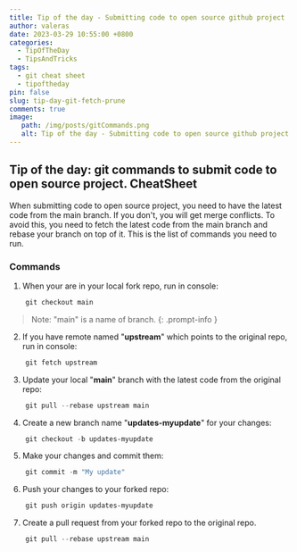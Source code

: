 ```yaml
---
title: Tip of the day - Submitting code to open source github project
author: valeras
date: 2023-03-29 10:55:00 +0800
categories:
  - TipOfTheDay
  - TipsAndTricks
tags:
  - git cheat sheet
  - tipoftheday
pin: false
slug: tip-day-git-fetch-prune
comments: true
image: 
   path: /img/posts/gitCommands.png
   alt: Tip of the day - Submitting code to open source github project
---
```


## Tip of the day: git commands to submit code to open source project. CheatSheet

When submitting code to open source project, you need to have the latest code from the main branch. If you don't, you will get merge conflicts. To avoid this, you need to fetch the latest code from the main branch and rebase your branch on top of it. This is the list of commands you need to run.

### Commands

1. When your are in your local fork repo, run in console:

```powershell
    git checkout main
```
> Note: "main" is a name of branch.
{: .prompt-info }

2. If you have remote named "**upstream**" which points to the original repo, run in console:

```powershell
    git fetch upstream
```

3. Update your local "**main**" branch with the latest code from the original repo:

```powershell
    git pull --rebase upstream main
```

4. Create a new branch name "**updates-myupdate**" for your changes:

```powershell
    git checkout -b updates-myupdate
```

5. Make your changes and commit them:

```powershell
    git commit -m "My update"
```

6. Push your changes to your forked repo:

```powershell
    git push origin updates-myupdate
```

7. Create a pull request from your forked repo to the original repo.

```powershell
    git pull --rebase upstream main
```

